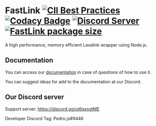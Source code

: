 FastLink [![CII Best Practices](https://bestpractices.coreinfrastructure.org/projects/5944/badge)](https://bestpractices.coreinfrastructure.org/projects/5944) [![Codacy Badge](https://app.codacy.com/project/badge/Grade/70e85894a5574ed4a227fa0072f07fe1)](https://www.codacy.com/gh/ThePedroo/FastLink/dashboard?utm_source=github.com&amp;utm_medium=referral&amp;utm_content=ThePedroo/FastLink&amp;utm_campaign=Badge_Grade) [![Discord Server](https://img.shields.io/discord/948014684630560768?color=5865F2&logo=discord&logoColor=white)](https://discord.gg/ut6qxsgtME) [![FastLink package size](https://packagephobia.now.sh/badge?p=fastlink)](https://packagephobia.now.sh/result?p=fastlink)
====

A high performance, memory efficient Lavalink wrapper using Node.js.

Documentation
----------

  You can access our [documentation](https://docs.fastlink.gq) in case of questions of how to use it.
  
  You can suggest ideas for add to the documentation at our Discord.

Our Discord server
----------

  Support server: <https://discord.gg/ut6qxsgtME>
  
  Developer Discord Tag: Pedro.js#9446
